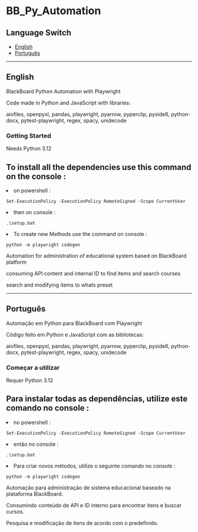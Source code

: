 # BB_Py_Automation

## Language Switch

- [English](#english)
- [Português](#português)

---

## English

BlackBoard Python Automation with Playwright

Code made in Python and JavaScript with libraries:

aiofiles,
openpyxl,
pandas,
playwright,
pyarrow,
pyperclip,
pyside6,
python-docx,
pytest-playwright,
regex,
spacy,
unidecode

### Getting Started

Needs Python 3.12

To install all the dependencies use this command on the console :
---

<li> on powershell : </li>

```
Set-ExecutionPolicy -ExecutionPolicy RemoteSigned -Scope CurrentUser
```

<li> then on console : </li>

```
.\setup.bat
```

<li> To create new Methods use the command on console : </li>

```
python -m playwright codegen
```

Automation for administration of educational system based on BlackBoard platform

consuming API content and internal ID to find items and search courses

search and modifying items to whats preset

---

## Português

Automação em Python para BlackBoard com Playwright

Código feito em Python e JavaScript com as bibliotecas:

aiofiles,
openpyxl,
pandas,
playwright,
pyarrow,
pyperclip,
pyside6,
python-docx,
pytest-playwright,
regex,
spacy,
unidecode

### Começar a utilizar

Requer Python 3.12

Para instalar todas as dependências, utilize este comando no console :
---

<li> no powershell :

```
Set-ExecutionPolicy -ExecutionPolicy RemoteSigned -Scope CurrentUser
```

<li> então no console :

```
.\setup.bat
```

<li> Para criar novos métodos, utilize o seguinte comando no console :

```
python -m playwright codegen
```

Automação para administração de sistema educacional baseado na plataforma BlackBoard.

Consumindo conteúdo de API e ID interno para encontrar itens e buscar cursos.

Pesquisa e modificação de itens de acordo com o predefinido.
